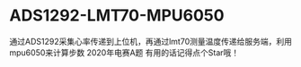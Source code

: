 # ADS1292-LMT70-MPU6050
通过ADS1292采集心率传递到上位机，再通过lmt70测量温度传递给服务端，利用mpu6050来计算步数
2020年电赛A题
有用的话记得点个Star哦！
